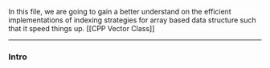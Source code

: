 In this file, we are going to gain a better understand on the efficient implementations of indexing strategies for array based data structure such that it speed things up. 
[[CPP Vector Class]]

---
### **Intro**
